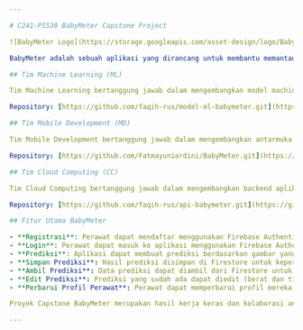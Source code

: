 ```yaml
---

# C241-PS538 BabyMeter Capstone Project 

![BabyMeter Logo](https://storage.googleapis.com/asset-design/logo/Babymeter%20Logo%20HD.png)

BabyMeter adalah sebuah aplikasi yang dirancang untuk membantu memantau pertumbuhan dan kesehatan bayi. Aplikasi ini memanfaatkan teknologi machine learning untuk memprediksi kondisi pertumbuhan bayi berdasarkan gambar yang diunggah. Proyek ini merupakan hasil kolaborasi antara tiga tim yang terdiri dari:

## Tim Machine Learning (ML)

Tim Machine Learning bertanggung jawab dalam mengembangkan model machine learning yang digunakan untuk memprediksi kondisi pertumbuhan bayi. Mereka telah melatih model ini menggunakan dataset yang relevan dan mengoptimalkannya untuk memberikan prediksi yang akurat.

Repository: [https://github.com/faqih-rus/model-ml-babymeter.git](https://github.com/faqih-rus/model-ml-babymeter.git)

## Tim Mobile Development (MD)

Tim Mobile Development bertanggung jawab dalam mengembangkan antarmuka pengguna (UI) dan pengalaman pengguna (UX) yang intuitif dan ramah pengguna untuk aplikasi BabyMeter. Mereka telah merancang dan mengimplementasikan tampilan yang menarik dan fungsionalitas yang memudahkan pengguna dalam mengakses fitur-fitur aplikasi.

Repository: [https://github.com/Fatmayuniardini/BabyMeter.git](https://github.com/Fatmayuniardini/BabyMeter.git)

## Tim Cloud Computing (CC)

Tim Cloud Computing bertanggung jawab dalam mengembangkan backend aplikasi BabyMeter. Mereka telah membangun API yang kuat dan scalable menggunakan teknologi seperti Firebase Authentication untuk autentikasi, Firestore untuk penyimpanan data, dan Hapi.js sebagai framework backend.

Repository: [https://github.com/faqih-rus/api-babymeter.git](https://github.com/faqih-rus/api-babymeter.git)

## Fitur Utama BabyMeter

- **Registrasi**: Perawat dapat mendaftar menggunakan Firebase Authentication.
- **Login**: Perawat dapat masuk ke aplikasi menggunakan Firebase Authentication.
- **Prediksi**: Aplikasi dapat membuat prediksi berdasarkan gambar yang diunggah menggunakan model machine learning yang telah dilatih.
- **Simpan Prediksi**: Hasil prediksi disimpan di Firestore untuk keperluan pemantauan dan analisis lebih lanjut.
- **Ambil Prediksi**: Data prediksi dapat diambil dari Firestore untuk ditampilkan kepada pengguna.
- **Edit Prediksi**: Prediksi yang sudah ada dapat diedit (berat dan tinggi badan) untuk menjaga akurasi data.
- **Perbarui Profil Perawat**: Perawat dapat memperbarui profil mereka untuk memastikan informasi yang akurat.

Proyek Capstone BabyMeter merupakan hasil kerja keras dan kolaborasi antara tiga tim yang berbeda, dengan tujuan untuk memberikan solusi yang komprehensif dalam memantau pertumbuhan dan kesehatan bayi. Kami berharap aplikasi ini dapat membantu para profesional kesehatan dan orang tua dalam memberikan perawatan yang lebih baik untuk bayi mereka.

---
```

